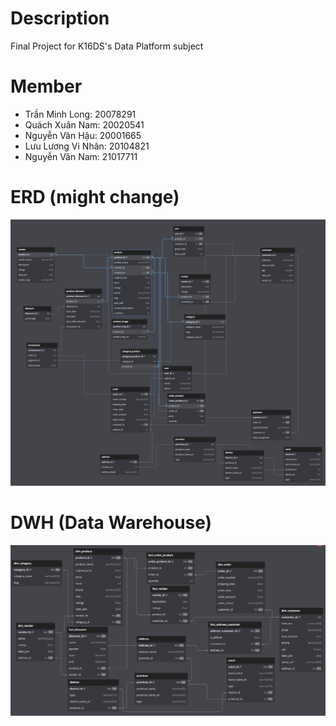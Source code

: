 # Description
Final Project for K16DS's Data Platform subject
# Member
- Trần Minh Long: 20078291
- Quách Xuân Nam: 20020541
- Nguyễn Văn Hậu: 20001665
- Lưu Lương Vi Nhân: 20104821
- Nguyễn Văn Nam: 21017711
# ERD (might change)
![ERD Design](schema/DPD.png)

# DWH (Data Warehouse)
![ERD WH](schema/DWH.png)